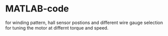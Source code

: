# MATLAB-code
for winding pattern, hall sensor postions and different wire gauge selection for tuning the motor at differnt torque and speed.
